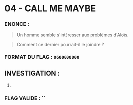 # 04 - CALL ME MAYBE

### ENONCE :

> Un homme semble s'intéresser aux problèmes d'Aloïs.

> Comment ce dernier pourrait-il le joindre ? 

### FORMAT DU FLAG : `0600000000`

## INVESTIGATION :

1. 

### FLAG VALIDE : ``
